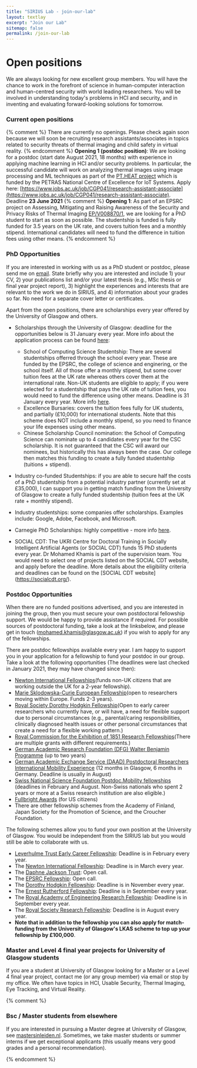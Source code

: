 ```yaml
---
title: "SIRIUS Lab - join-our-lab"
layout: textlay
excerpt: "Join our Lab"
sitemap: false
permalink: /join-our-lab
---
```


# Open positions

We are always looking for new excellent group members. You will have the chance to work in the forefront of science in human-computer interaction and human-centred security with world leading researchers. You will be involved in understanding today's problems in HCI and security, and in inventing and evaluating forward-looking solutions for tomorrow. 

### Current open positions
{% comment %}
There are currently no openings. Please check again soon because we will soon be recruiting research assistants/associates in topics related to security threats of thermal imaging and child safety in virtual reality. 
{% endcomment %}
<b>Opening 1 (postdoc position)</b>: We are looking for a postdoc (start date August 2021, 18 months) with experience in applying machine learning in HCI and/or security problems. In particular, the successful candidate will work on analyzing thermal images using image processing and ML techniques as part of the [PT.HEAT project](https://petras-iot.org/project/preventing-thermal-attacks-pt-heat/) which is funded by the PETRAS National Centre of Excellence for IoT Systems. Apply here: [https://www.jobs.ac.uk/job/CGP041/research-assistant-associate](https://www.jobs.ac.uk/job/CGP041/research-assistant-associate). Deadline <b>23 June 2021</b>
{% comment %}
<b>Opening 1</b>: As part of an EPSRC project on Assessing, Mitigating and Raising Awareness of the Security and Privacy Risks of Thermal Imaging [EP/V008870/1](https://gow.epsrc.ukri.org/NGBOViewGrant.aspx?GrantRef=EP/V008870/1), we are looking for a PhD student to start as soon as possible. The studentship is funded is fully funded for 3.5 years on the UK rate, and covers tuition fees and a monthly stipend. International candidates will need to fund the difference in tuition fees using other means. 
{% endcomment %}

### PhD Opportunities
If you are interested in working with us as a PhD student or postdoc, please send me on [email](mailto:mohamed.khamis@glasgow.ac.uk). State briefly why you are interested and include 1) your CV, 2) your publications list and/or your latest thesis (e.g., MSc thesis or final year project report), 3) highlight the experiences and interests that are relevant to the work we do in SIRIUS, and 4) information about your grades so far. No need for a separate cover letter or certificates. 

Apart from the open positions, there are scholarships every year offered by the University of Glasgow and others. 

* Scholarships through the University of Glasgow: deadline for the opportunities below is 31 January every year. More info about the application process can be found [here](https://www.gla.ac.uk/schools/computing/postgraduateresearch/prospectivestudents/): 
  * School of Computing Science Studentship: There are several studentships offerred through the school every year. These are funded by the EPSRC, the college of science and enginering, or the school itself. All of those offer a monthly stipend, but some cover tuition fees at the UK rate whereas others cover them at the international rate. Non-UK students are eligible to apply; if you were selected for a studentship that pays the UK rate of tuition fees, you would need to fund the difference using other means. Deadline is 31 January every year. More info [here](https://www.gla.ac.uk/schools/computing/postgraduateresearch/prospectivestudents/).   
  * Excellence Bursaries: covers the tuition fees fully for UK students, and partially (£10,000) for international students. Note that this scheme does NOT include a monthly stipend, so you need to finance your life expenses using other means. 
  * Chinese Scholarship Council nomination: the School of Computing Science can nominate up to 4 candidates every year for the CSC scholarship. It is not guaranteed that the CSC will award our nominees, but historically this has always been the case. Our college then matches this funding to create a fully funded studentship (tuitions + stipend). 

* Industry co-funded Studentships: if you are able to secure half the costs of a PhD studentship from a potential industry partner (currently set at £35,000), I can support you in getting match funding from the University of Glasgow to create a fully funded studentship (tuition fees at the UK rate + monthly stipend). 
* Industry studentships: some companies offer scholarships. Examples include: Google, Adobe, Facebook, and Microsoft. 
* Carnegie PhD Scholarships: highly competitive - more info [here](https://www.carnegie-trust.org/award-schemes/carnegie-phd-scholarships/). 
* SOCIAL CDT: The UKRI Centre for Doctoral Training in Socially Intelligent Artificial Agents (or SOCIAL CDT) funds 15 PhD students every year. Dr Mohamed Khamis is part of the supervision team. You would need to select one of projects listed on the SOCIAL CDT website, and apply before the deadline. More details about the eligibility criteria and deadlines can be found on the [SOCIAL CDT website] (https://socialcdt.org/).


### Postdoc Opportunities

When there are no funded positions advertised, and you are interested in joining the group, then you must secure your own postdoctoral fellowship support. We would be happy to provide assistance if required. For possible sources of postdoctoral funding, take a look at the linksbelow, and please get in touch (mohamed.khamis@glasgow.ac.uk) if you wish to apply for any of the fellowships.

There are postdoc fellowships available every year. I am happy to support you in your application for a fellowship to fund your postdoc in our group. Take a look at the following opportunities (The deadlines were last checked in January 2021, they may have changed since then): 

* [Newton International Fellowships](https://royalsociety.org/grants-schemes-awards/grants/newton-international/)(funds non-UK citizens that are working outside the UK for a 2-year fellowship). 
* [Marie Sklodowska-Curie European Fellowship](https://ec.europa.eu/research/mariecurieactions/actions/individual-fellowships_en)(open to researchers moving within Europe. Funds 2-3 years).
* [Royal Society Dorothy Hodgkin Fellowship](https://royalsociety.org/grants-schemes-awards/grants/dorothy-hodgkin-fellowship/)(Open to early career researchers who currently have, or will have, a need for flexible support due to personal circumstances (e.g., parental/caring responsibilities, clinically diagnosed health issues or other personal circumstances that create a need for a flexible working pattern.)
* [Royal Commission for the Exhibition of 1851 Research Fellowships](https://royalcommission1851.org/awards)(There are multiple grants with different requirements.)
* [German Academic Research Foundation (DFG) Walter Benjamin Programme](https://www.dfg.de/en/research_funding/programmes/individual/walter_benjamin/index.html) (up to two years)
* [German Academic Exchange Service (DAAD) Postdoctoral Researchers International Mobility Experience](https://www.daad.de/en/study-and-research-in-germany/scholarships/postdoctoral-researchers-international-mobility-experience/) (12 months in Glasgow, 6 months in Germany. Deadline is usually in August)
* [Swiss National Science Foundation Postdoc.Mobility fellowships](http://www.snf.ch/en/funding/careers/postdoc-mobility/Pages/default.aspx) (deadlines in February and August. Non-Swiss nationals who spent 2 years or more at a Swiss research institution are also eligible.)
* [Fullbright Awards](http://www.fulbright.org.uk/going-to-the-uk/scholar-awards/awards-available) (for US citizens)
* There are other fellowship schemes from the Academy of Finland, Japan Society for the Promotion of Science, and the Croucher Foundation.

The following schemes allow you to fund your own position at the University of Glasgow. You would be independent from the SIRIUS lab but you would still be able to collaborate with us. 

* [Leverhulme Trust Early Career Fellowship](https://www.leverhulme.ac.uk/early-career-fellowships): Deadline is in February every year.  
* The [Newton International Fellowship](https://royalsociety.org/grants-schemes-awards/grants/newton-international/): Deadline is in March every year. 
* The [Daphne Jackson Trust](https://daphnejackson.org/about-fellowships/): Open call.
* The [EPSRC Fellowship](https://epsrc.ukri.org/skills/fellows/): Open call.
* The [Dorothy Hodgkin Fellowship](https://royalsociety.org/grants-schemes-awards/grants/dorothy-hodgkin-fellowship/): Deadline is in November every year. 
* The [Ernest Rutherford Fellowship](https://stfc.ukri.org/funding/fellowships/ernest-rutherford-fellowship/): Deadline is in September every year. 
* The [Royal Academy of Engineering Research Fellowship](https://www.raeng.org.uk/grants-prizes/grants/support-for-research/raeng-research-fellowship): Deadline is in September every year. 
* The [Royal Society Research Fellowship](https://royalsociety.org/grants-schemes-awards/grants/university-research/): Deadline is in August every year. 
* <b>Note that in addition to the fellowship you can also apply for match-funding from the University of Glasgow's LKAS scheme to top up your fellowship by £100,000</b>. 


### Master and Level 4 final year projects for University of Glasgow students
If you are a student at University of Glasgow looking for a Master or a Level 4 final year project, contact me (or any group member) via email or stop by my office. We often have topics in HCI, Usable Security, Thermal Imaging, Eye Tracking, and Virtual Reality. 

{% comment %}

### Bsc / Master students from elsewhere
If you are interested in pursuing a Master degree at University of Glasgow, see [mastersinleiden.nl](http://www.mastersinleiden.nl/programmes/physics/en/introduction). Sometimes, we take master students or summer interns if we get exceptional applicants (this usually means very good grades and a personal recommendation).

{% endcomment %}